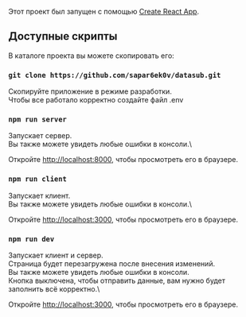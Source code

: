 Этот проект был запущен с помощью [Create React App](https://github.com/facebook/create-react-app).

## Доступные скрипты

В каталоге проекта вы можете скопировать его:

### `git clone https://github.com/sapar6ek0v/datasub.git`

Скопируйте приложение в режиме разработки.\
Чтобы все работало корректно создайте файл .env

### `npm run server`

Запускает сервер.\
Вы также можете увидеть любые ошибки в консоли.\

Откройте [http://localhost:8000](http://localhost:8000), чтобы просмотреть его в браузере.

### `npm run client`

Запускает клиент.\
Вы также можете увидеть любые ошибки в консоли.\

Откройте [http://localhost:3000](http://localhost:3000), чтобы просмотреть его в браузере.

### `npm run dev`

Запускает клиент и сервер.\
Страница будет перезагружена после внесения изменений.\
Вы также можете увидеть любые ошибки в консоли.\
Кнопка выключена, чтобы отправить данные, вам нужно будет
заполнить всё корректно.\

Откройте [http://localhost:3000](http://localhost:3000), чтобы просмотреть его в браузере.
